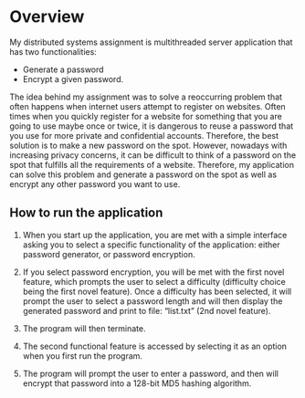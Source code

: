 
# Overview

My distributed systems assignment is multithreaded server application that has two functionalities:
* Generate a password
* Encrypt a given password. 

The idea behind my assignment was to solve a reoccurring problem that often happens when internet users attempt to register on websites. Often times when you quickly register for a website for something that you are going to use maybe once or twice, it is dangerous to reuse a password that you use for more private and confidential accounts. Therefore, the best solution is to make a new password on the spot. However, nowadays with increasing privacy concerns, it can be difficult to think of a password on the spot that fulfills all the requirements of a website. Therefore, my application can solve this problem and generate a password on the spot as well as encrypt any other password you want to use.

## How to run the application

1) When you start up the application, you are met with a simple interface asking you to select a specific functionality of the application: either password generator, or password encryption.



2) If you select password encryption, you will be met with the first novel feature, which prompts the user to select a difficulty (difficulty choice being the first novel feature). Once a difficulty has been selected, it will prompt the user to select a password length and will then display the generated password and print to file:
“list.txt” (2nd novel feature).


3) The program will then terminate.

4) The second functional feature is accessed by selecting it as an option when you first run the program.

5) The program will prompt the user to enter a password, and then will encrypt that password into a 128-bit MD5 hashing algorithm.
